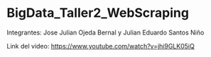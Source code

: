 # BigData_Taller2_WebScraping

Integrantes: Jose Julian Ojeda Bernal y
             Julian Eduardo Santos Niño
             
Link del video: https://www.youtube.com/watch?v=jhi9GLK05iQ
